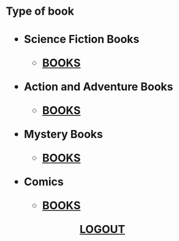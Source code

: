 <html>
<h1>Type of book<h1>
<body>
<ul>
<li>Science Fiction Books</li>
<ul>
<li><a href="file:///D:/b11/pirple/fictional.html">BOOKS</a></li></ul></ul>
<ul>
<li>Action and Adventure Books</li>
<ul>
<li><a href="file:///D:/b11/pirple/Action&adventure.html">BOOKS</a></li></ul></ul>
<ul>
<li>Mystery Books</li>
<ul>
<li><a href="file:///D:/b11/pirple/Mystery.html">BOOKS</a></li></ul></ul>
<ul>
<li>Comics</li>
<ul>
<li><a href="file:///D:/b11/pirple/Comics.html">
BOOKS</a></li></ul></ul>
<center>
<a href="file:///D:/b11/pirple/login.html">LOGOUT</a>
</center>
</body>
</html>
